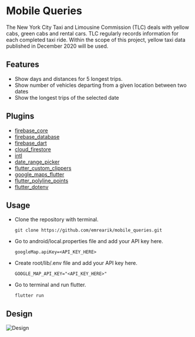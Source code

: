 # Mobile Queries

The New York City Taxi and Limousine Commission (TLC) deals with yellow cabs, green cabs and rental cars. TLC regularly records information for each completed taxi ride. Within the scope of this project, yellow taxi data published in December 2020 will be used.

## Features

- Show days and distances for 5 longest trips.
- Show number of vehicles departing from a given location between two dates
- Show the longest trips of the selected date

## Plugins

- [firebase_core](https://pub.dev/packages/firebase_core)
- [firebase_database](https://pub.dev/packages/firebase_database)
- [firebase_dart](https://pub.dev/packages/firebase_dart)
- [cloud_firestore](https://pub.dev/packages/cloud_firestore)
- [intl](https://pub.dev/packages/intl)
- [date_range_picker](https://pub.dev/packages/date_range_picker)
- [flutter_custom_clippers](https://pub.dev/packages/flutter_custom_clippers)
- [google_maps_flutter](https://pub.dev/packages/google_maps_flutter)
- [flutter_polyline_points](https://pub.dev/packages/flutter_polyline_points)
- [flutter_dotenv](https://pub.dev/packages/flutter_dotenv)

## Usage
 - Clone the repository with terminal.
   ```
   git clone https://github.com/emrearik/mobile_queries.git
   ```

 - Go to android/local.properties file and add your API key here.
   ```
   googleMap.apiKey=<API_KEY_HERE>
   ```
   
 - Create root/lib/.env file and add your API key here.
   ```
   GOOGLE_MAP_API_KEY="<API_KEY_HERE>"
   ```
   
 - Go to terminal and run flutter.
   ```
   flutter run
   ```
   


## Design
![Design](https://i.imgur.com/WWo5uFE.jpeg "Design")
